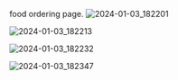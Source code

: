 food ordering page.
![2024-01-03_182201](https://github.com/lKryml/jimmys-diner/assets/103531991/18d515a4-f9bf-4f3e-86cb-6e25e7e5995c)

![2024-01-03_182213](https://github.com/lKryml/jimmys-diner/assets/103531991/ada75135-e18e-4bc3-8c32-3bfb07a9819a)

![2024-01-03_182232](https://github.com/lKryml/jimmys-diner/assets/103531991/6d758464-5fd0-4058-9b8c-ea2cdf569d9b)

![2024-01-03_182347](https://github.com/lKryml/jimmys-diner/assets/103531991/20375f08-379d-4ab0-908b-1f03d3ceda7d)
